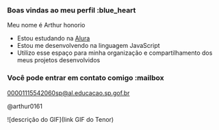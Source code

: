 ### Boas vindas ao meu perfil :blue_heart

Meu nome é Arthur honorio

- Estou estudando na [Alura](https://www.alura.com.br)
- Estou me desenvolvendo na linguagem JavaScript
- Utilizo esse espaço para minha organização e compartilhamento dos meus projetos desenvolvidos

### Você pode entrar em contato comigo :mailbox

00001115542060sp@al.educacao.sp.gof.br

@arthur0161

![descrição do GIF](link GIF do Tenor)
